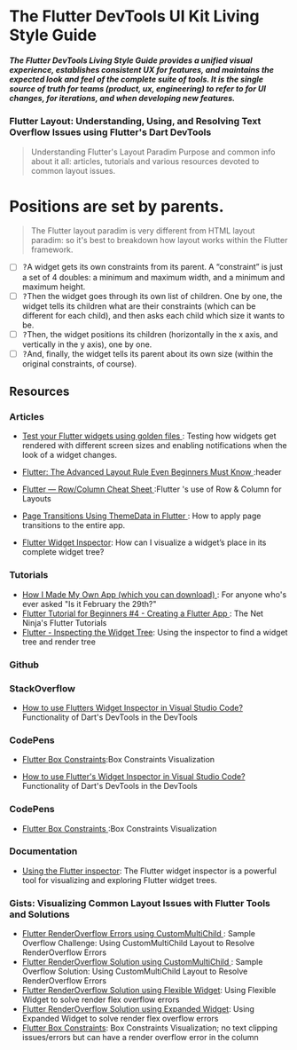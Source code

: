 # The Flutter DevTools UI Kit Living Style Guide

##### The Flutter DevTools Living Style Guide provides a unified visual experience,  establishes consistent UX for features, and maintains the expected look and feel of the complete suite of tools.  It is the single source of truth for teams (product, ux, engineering) to refer to for UI changes, for iterations, and when developing new features.


### Flutter Layout:  Understanding, Using, and Resolving Text Overflow Issues using Flutter's Dart DevTools

>  Understanding Flutter's Layout Paradim 
Purpose and common info about it all: articles, tutorials and various resources devoted to common layout issues.

# Positions are set by parents.
> The Flutter layout paradim is very different from HTML layout paradim: so it's best to breakdown how layout works within the Flutter framework.


- [ ] <kbd>?</kbd>A widget gets its own constraints from its parent. A “constraint” is just a set of 4 doubles: a minimum and maximum width, and a minimum and maximum height.
- [ ] <kbd>?</kbd>Then the widget goes through its own list of children. One by one, the widget tells its children what are their constraints (which can be different for each child), and then asks each child which size it wants to be.
- [ ] <kbd>?</kbd>Then, the widget positions its children (horizontally in the x axis, and vertically in the y axis), one by one.
- [ ] <kbd>?</kbd>And, finally, the widget tells its parent about its own size (within the original constraints, of course).

## Resources
### Articles
*  [ Test your Flutter widgets using golden files ](https://medium.com/swlh/test-your-flutter-widgets-using-golden-files-b533ac0de469): Testing how widgets get rendered with different screen sizes and enabling notifications when the look of a widget changes.
*  [ Flutter: The Advanced Layout Rule Even Beginners Must Know ](https://medium.com/flutter-community/flutter-the-advanced-layout-rule-even-beginners-must-know-edc9516d1a2):header

*  [ Flutter — Row/Column Cheat Sheet ](https://medium.com/jlouage/flutter-row-column-cheat-sheet-78c38d242041):Flutter 's use of Row & Column for Layouts

*  [ Page Transitions Using ThemeData in Flutter ](https://medium.com/flutter-community/page-transitions-using-themedata-in-flutter-c24afadb0b5d): How to apply page transitions to the entire app.
* [Flutter Widget Inspector](https://medium.com/pslove/flutter-widget-inspector-aa7c828854d6): How can I visualize a widget’s place in its complete widget tree?

### Tutorials
*  [ How I Made My Own App (which you can download) ](https://www.youtube.com/watch?v=W89i7qqhuLQ): For anyone who's ever asked "Is it February the 29th?"
*  [ Flutter Tutorial for Beginners #4 - Creating a Flutter App ](https://www.youtube.com/watch?v=TSIhiZ5jRB0&list=PL4cUxeGkcC9jLYyp2Aoh6hcWuxFDX6PBJ&index=5&t=0s): The Net Ninja's Flutter Tutorials
*  [ Flutter - Inspecting the Widget Tree](https://www.youtube.com/watch?v=T2fgPSWvoZo): Using the inspector to find a widget tree and render tree

### Github

### StackOverflow

* [How to use Flutters Widget Inspector in Visual Studio Code?](https://stackoverflow.com/questions/53381536/how-to-use-flutters-widget-inspector-in-visual-studio-code)  Functionality of Dart's DevTools in the DevTools

### CodePens
*  [ Flutter Box Constraints](https://codepen.io/felicitous/pen/yLYXRjM):Box Constraints Visualization

*  [ How to use Flutter's Widget Inspector in Visual Studio Code? ](https://stackoverflow.com/questions/53381536/how-to-use-flutters-widget-inspector-in-visual-studio-code) Functionality of Dart's DevTools in the DevTools

### CodePens
*  [ Flutter Box Constraints ](https://codepen.io/felicitous/pen/yLYXRjM):Box Constraints Visualization


### Documentation
* [Using the Flutter inspector](https://flutter.dev/docs/development/tools/devtools/inspector): The Flutter widget inspector is a powerful tool for visualizing and exploring Flutter widget trees.

### Gists:  Visualizing Common Layout Issues with Flutter Tools and Solutions
* [Flutter RenderOverflow Errors using CustomMultiChild ](https://gist.github.com/raison00/b11a9a7dedf70500d9fb8bd215d86de6): Sample Overflow Challenge: Using CustomMultiChild Layout to Resolve RenderOverflow Errors
* [Flutter RenderOverflow Solution using CustomMultiChild ](https://gist.github.com/raison00/fb4ce93653187da22f9cfdb9eab7af52): Sample Overflow Solution: Using CustomMultiChild Layout to Resolve RenderOverflow Errors
* [Flutter RenderOverflow Solution using Flexible Widget](https://gist.github.com/raison00/679ad092bdfd5979e766507c1dc7a0e9): Using Flexible Widget to solve render flex overflow errors
* [Flutter RenderOverflow Solution using Expanded Widget](https://gist.github.com/raison00/27f6302019514b0c5f8150f9fdfa6a88): Using Expanded Widget to solve render flex overflow errors
* [Flutter Box Constraints](https://gist.github.com/raison00/311b04d2898178f14766675673dfa16a): Box Constraints Visualization; no text clipping issues/errors but can have a render overflow error in the column





